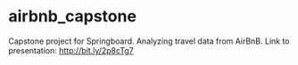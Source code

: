 # airbnb_capstone
Capstone project for Springboard. Analyzing travel data from AirBnB. 
Link to presentation: http://bit.ly/2p8cTg7